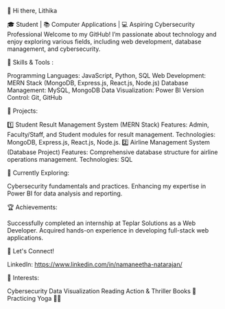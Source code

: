 👋 Hi there, Lithika

🎓 Student | 📚 Computer Applications | 💻 Aspiring Cybersecurity Professional
Welcome to my GitHub! I’m passionate about technology and enjoy exploring various fields, including web development, database management, and cybersecurity.

🔧 Skills & Tools :

Programming Languages: JavaScript, Python, SQL
Web Development: MERN Stack (MongoDB, Express.js, React.js, Node.js)
Database Management: MySQL, MongoDB
Data Visualization: Power BI
Version Control: Git, GitHub

📂 Projects:

1️⃣ Student Result Management System (MERN Stack)
Features: Admin, Faculty/Staff, and Student modules for result management.
Technologies: MongoDB, Express.js, React.js, Node.js.
2️⃣ Airline Management System (Database Project)
Features: Comprehensive database structure for airline operations management.
Technologies: SQL

🌱 Currently Exploring:

Cybersecurity fundamentals and practices.
Enhancing my expertise in Power BI for data analysis and reporting.

🏆 Achievements:

Successfully completed an internship at Teplar Solutions as a Web Developer.
Acquired hands-on experience in developing full-stack web applications.

💬 Let's Connect!

LinkedIn: https://www.linkedin.com/in/namaneetha-natarajan/

🌟 Interests:

Cybersecurity
Data Visualization
Reading Action & Thriller Books 📖
Practicing Yoga 🧘‍♀️

<!---
Lithika1029/Lithika1029 is a ✨ special ✨ repository because its `README.md` (this file) appears on your GitHub profile.
You can click the Preview link to take a look at your changes.
--->
